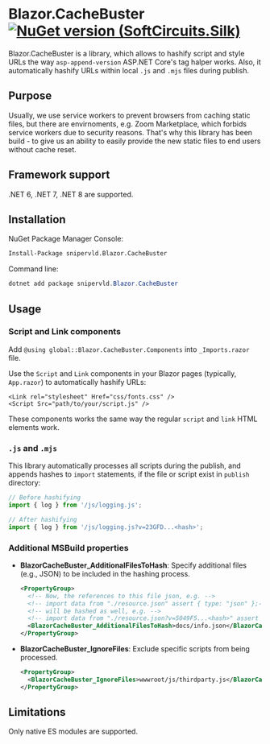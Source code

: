 ﻿# Blazor.CacheBuster [![NuGet version (SoftCircuits.Silk)](https://img.shields.io/nuget/v/snipervld.Blazor.CacheBuster.svg)](https://www.nuget.org/packages/snipervld.Blazor.CacheBuster/)

Blazor.CacheBuster is a library, which allows to hashify script and style URLs the way `asp-append-version` ASP.NET Core's tag halper works. Also, it automatically hashify URLs within local `.js` and `.mjs` files during publish.

## Purpose

Usually, we use service workers to prevent browsers from caching static files, but there are envirnoments, e.g. Zoom Marketplace, which forbids service workers due to security reasons. That's why this library has been build - to give us an ability to easily provide the new static files to end users without cache reset.

## Framework support

.NET 6, .NET 7, .NET 8 are supported.

## Installation

NuGet Package Manager Console:
```bash
Install-Package snipervld.Blazor.CacheBuster
```

Command line:
```ps1
dotnet add package snipervld.Blazor.CacheBuster
```

## Usage

### Script and Link components

Add `@using global::Blazor.CacheBuster.Components` into `_Imports.razor` file.

Use the `Script` and `Link` components in your Blazor pages (typically, `App.razor`) to automatically hashify URLs:

```razor
<Link rel="stylesheet" Href="css/fonts.css" />
<Script Src="path/to/your/script.js" />
```

These components works the same way the regular `script` and `link` HTML elements work.

### `.js` and `.mjs`

This library automatically processes all scripts during the publish, and appends hashes to `import` statements, if the file or script exist in `publish` directory:

```javascript
// Before hashifying
import { log } from '/js/logging.js';

// After hashifying
import { log } from '/js/logging.js?v=23GFD...<hash>';
```

### Additional MSBuild properties

- **BlazorCacheBuster_AdditionalFilesToHash**: Specify additional files (e.g., JSON) to be included in the hashing process.

  ```xml
  <PropertyGroup>
    <!-- Now, the references to this file json, e.g. -->
    <!-- import data from "./resource.json" assert { type: "json" };-->
    <!-- will be hashed as well, e.g. -->
    <!-- import data from "./resource.json?v=5049F5...<hash>" assert { type: "json" };-->
    <BlazorCacheBuster_AdditionalFilesToHash>docs/info.json</BlazorCacheBuster_AdditionalFilesToHash>
  </PropertyGroup>
  ```

- **BlazorCacheBuster_IgnoreFiles**: Exclude specific scripts from being processed.

  ```xml
  <PropertyGroup>
    <BlazorCacheBuster_IgnoreFiles>wwwroot/js/thirdparty.js</BlazorCacheBuster_IgnoreFiles>
  </PropertyGroup>
  ```

## Limitations

Only native ES modules are supported.
